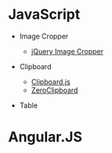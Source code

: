 # JavaScript

* Image Cropper
  * [jQuery Image Cropper](https://github.com/fengyuanchen/cropperjs)

* Clipboard
  * [Clipboard.js](https://github.com/zenorocha/clipboard.js/)
  * [ZeroClipboard](https://github.com/zeroclipboard/zeroclipboard)

* Table


# Angular.JS


